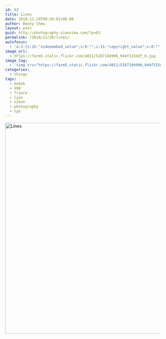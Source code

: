 ```yaml
---
id: 63
title: Lines
date: 2010-11-20T09:29:03+00:00
author: Benny Chew
layout: post
guid: http://photography.siansiew.com/?p=63
permalink: /2010/11/20/lines/
autofocus:
  - 'a:2:{s:16:"videoembed_value";s:0:"";s:15:"copyright_value";s:0:"";}'
image_url:
  - https://farm5.static.flickr.com/4011/5187184996_944f315ddf_b.jpg
image_tag:
  - '<img src="https://farm5.static.flickr.com/4011/5187184996_944f315ddf_b.jpg" />'
categories:
  - things
tags:
  - bokeh
  - d90
  - france
  - lyon
  - nikon
  - photography
  - tgv
---
```

<a href="https://farm5.static.flickr.com/4011/5187184996_944f315ddf_b.jpg" title="Lines by siansiew, on Flickr" rel="lightbox"><img src="https://farm5.static.flickr.com/4011/5187184996_944f315ddf_b.jpg" width="1024" height="680" alt="Lines" /></a>
